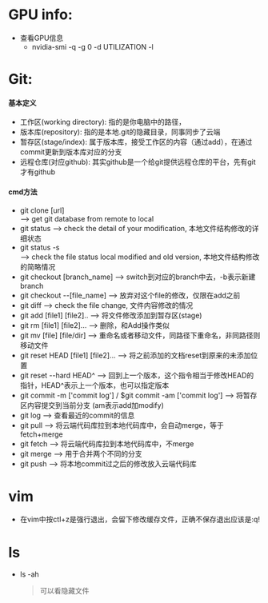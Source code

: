 # GPU info: 
* 查看GPU信息
	* nvidia-smi -q -g 0 -d UTILIZATION -l


# Git:
#### 基本定义
* 工作区(working directory): 指的是你电脑中的路径，
* 版本库(repository): 指的是本地.git的隐藏目录，同事同步了云端
* 暂存区(stage/index): 属于版本库，接受工作区的内容（通过add），在通过commit更新到版本库对应的分支
* 远程仓库(对应github): 其实github是一个给git提供远程仓库的平台，先有git才有github	
#### cmd方法
* git clone [url] 	
	--> get git database from remote to local
* git status
	--> check the detail of your modification, 本地文件结构修改的详细状态
* git status -s 		
	--> check the file status local modified and old version, 本地文件结构修改的简略情况
* git checkout [branch_name]
	--> switch到对应的branch中去，-b表示新建branch
* git checkout --[file_name]
	--> 放弃对这个file的修改，仅限在add之前
* git diff
	--> check the file change, 文件内容修改的情况
* git add [file1] [file2]..
	--> 将文件修改添加到暂存区(stage)
* git rm [file1] [file2]...
	--> 删除，和Add操作类似
* git mv [file] [file/dir]
	--> 重命名或者移动文件，同路径下重命名，非同路径则移动文件 
* git reset HEAD [file1] [file2]...
	--> 将之前添加的文档reset到原来的未添加位置
* git reset --hard HEAD^
	--> 回到上一个版本，这个指令相当于修改HEAD的指针，HEAD^表示上一个版本，也可以指定版本
* git commit -m ['commit log']	/ $git commit -am ['commit log']
	--> 将暂存区内容提交到当前分支 (am表示add加modify)
* git log
	--> 查看最近的commit的信息	
* git pull
	--> 将云端代码库拉到本地代码库中，会自动merge，等于fetch+merge
* git fetch
	--> 将云端代码库拉到本地代码库中，不merge
* git merge
	--> 用于合并两个不同的分支
* git push 
	--> 将本地commit过之后的修改放入云端代码库

# vim
* 在vim中按ctl+z是强行退出，会留下修改缓存文件，正确不保存退出应该是:q!



# ls
* ls -ah
	> 可以看隐藏文件

